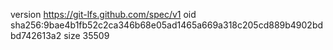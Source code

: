 version https://git-lfs.github.com/spec/v1
oid sha256:9bae4b1fb52c2ca346b68e05ad1465a669a318c205cd889b4902bdbd742613a2
size 35509

